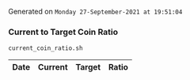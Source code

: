 Generated on `Monday 27-September-2021 at 19:51:04`

### Current to Target Coin Ratio
`current_coin_ratio.sh`

Date|Current|Target|Ratio
---|---|---|---
